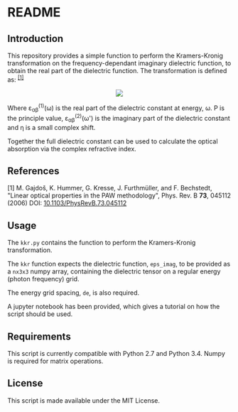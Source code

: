 README
======

Introduction
------------

This repository provides a simple function to perform the Kramers-Kronig
transformation on the frequency-dependant imaginary dielectric function, to
obtain the real part of the dielectric function. The transformation is defined
as: <sup>[[1]](https://journals.aps.org/prb/abstract/10.1103/PhysRevB.73.045112) </sup>

<p align="center">
<img src="https://cms.mpi.univie.ac.at/vasp/vasp/img610.png">
</p>

Where ε<sub>αβ</sub><sup>(1)</sup>(ω) is the real part of the dielectric constant
at energy, ω. P is the principle value, ε<sub>αβ</sub><sup>(2)</sup>(ω') is the
imaginary part of the dielectric constant and η is a small complex shift.

Together the full dielectric constant can be used to calculate the optical
absorption via the complex refractive index.


References
----------
[1]  M. Gajdoš, K. Hummer, G. Kresse, J. Furthmüller, and F. Bechstedt, "Linear optical properties in the PAW methodology", Phys. Rev. B **73**, 045112 (2006) DOI: [10.1103/PhysRevB.73.045112](https://journals.aps.org/prb/abstract/10.1103/PhysRevB.73.045112)


Usage
-----

The `kkr.py` contains the function to perform the Kramers-Kronig transformation.

The `kkr` function expects the dielectric function, `eps_imag`, to be provided
as a `nx3x3` numpy array, containing the dielectric tensor on a regular energy
(photon frequency) grid.

The energy grid spacing, `de`, is also required.

A jupyter notebook has been provided, which gives a tutorial on how the script
should be used.

Requirements
------------

This script is currently compatible with Python 2.7 and Python 3.4.
Numpy is required for matrix operations.

License
-------

This script is made available under the MIT License.
